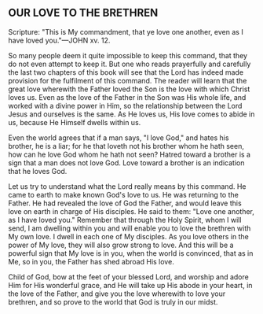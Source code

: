 ## OUR LOVE TO THE BRETHREN ##

Scripture: "This is My commandment, that ye love one another, even as I have loved you."—JOHN xv. 12.



So many people deem it quite impossible to keep this command, that they do not even attempt to keep it. But one who reads prayerfully and carefully the last two chapters of this book will see that the Lord has indeed made provision for the fulfilment of this command. The reader will learn that the great love wherewith the Father loved the Son is the love with which Christ loves us. Even as the love of the Father in the Son was His whole life, and worked with a divine power in Him, so the relationship between the Lord Jesus and ourselves is the same. As He loves us, His love comes to abide in us, because He Himself dwells within us.



Even the world agrees that if a man says, "I love God," and hates his brother, he is a liar; for he that loveth not his brother whom he hath seen, how can he love God whom he hath not seen? Hatred toward a brother is a sign that a man does not love God. Love toward a brother is an indication that he loves God.



Let us try to understand what the Lord really means by this command. He came to earth to make known God's love to us. He was returning to the Father. He had revealed the love of God the Father, and would leave this love on earth in charge of His disciples. He said to them: "Love one another, as I have loved you." Remember that through the Holy Spirit, whom I will send, I am dwelling within you and will enable you to love the brethren with My own love. I dwell in each one of My disciples. As you love others in the power of My love, they will also grow strong to love. And this will be a powerful sign that My love is in you, when the world is convinced, that as in Me, so in you, the Father has shed abroad His love.



Child of God, bow at the feet of your blessed Lord, and worship and adore Him for His wonderful grace, and He will take up His abode in your heart, in the love of the Father, and give you the love wherewith to love your brethren, and so prove to the world that God is truly in our midst.


